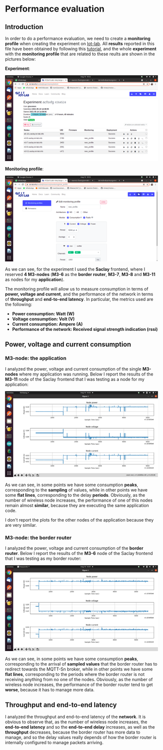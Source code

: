 # Performance evaluation

## Introduction
In order to do a performance evaluation, we need to create a **monitoring profile** when creating the experiment on [Iot-lab](https://www.iot-lab.info/). All **results** reported in this file have been obtained by following this [tutorial](https://iot-lab.github.io/docs/tools/consumption-monitoring/), and the whole **experiment** with the **monitoring profile** that are related to these reults are shown in the pictures below:

**Experiment**:

![img](https://github.com/IvanGiacomoni/Iot-Individual-Assignments/blob/main/SecondAssignment/images/iot-lab-experiment.png)

**Monitoring profile**:

![img](https://github.com/IvanGiacomoni/Iot-Individual-Assignments/blob/main/SecondAssignment/images/iot-lab-monitoring-profile.png)

As we can see, for the experiment I used the **Saclay** frontend, where I reserved **4 M3-nodes** (**M3-6** as the **border router**, **M3-7**, **M3-8** and **M3-11** as nodes for my **application**).

The monitoring profile will allow us to measure consumption in terms of **power, voltage and current**, and the performance of the network in terms of **throughput** and **end-to-end latency**. In particular, the metrics used are the following:

- **Power consumption: Watt (W)**
- **Voltage consumption: Volt (V)**
- **Current consumption: Ampere (A)**
- **Performance of the network: Received signal strength indication (rssi)**

## Power, voltage and current consumption

### M3-node: the application
I analyzed the power, voltage and current consumption of the single **M3-nodes** where my application was running. Below I report the results of the **M3-11** node of the Saclay frontend that I was testing as a node for my application:

![img](https://github.com/IvanGiacomoni/Iot-Individual-Assignments/blob/main/SecondAssignment/images/m3-node-power_consumption.png)

As we can see, in some points we have some consumption **peaks**, corresponding to the **sampling** of values, while in other points we have some **flat lines**, corresponding to the delay **periods**. Obviously, as the number of wireless node increases, the performance of one of this nodes remain almost **similar**, because they are executing the same application code.

I don't report the plots for the other nodes of the application because they are very similar.

### M3-node: the border router

I analyzed the power, voltage and current consumption of the **border router**. Below I report the results of the **M3-6** node of the Saclay frontend that I was testing as my border router:

![img](https://github.com/IvanGiacomoni/Iot-Individual-Assignments/blob/main/SecondAssignment/images/border_router_power_consumption.png)

As we can see, in some points we have some consumption **peaks**, corresponding to the arrival of **sampled values** that the border router has to redirect towards the MQTT-Sn broker, while in other points we have some **flat lines**, corresponding to the periods where the border router is not receiving anything from no one of the nodes. Obviously, as the number of wireless node increases, the performance of the border router tend to get **worse**, because it has to manage more data.

## Throughput and end-to-end latency
I analyzed the throughput and end-to-end latency of the **network**. It is obvious to observe that, as the number of wireless node increases, the **end-to-end latency** and so the **end-to-end delay** increases, as well as the **throughput** decreases, because the border router has more data to manage, and so the delay values really depends of how the border router is internally configured to manage packets arriving.
